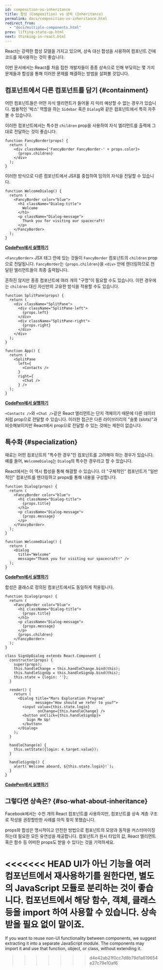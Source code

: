 ```yaml
---
id: composition-vs-inheritance
title: 합성 (Composition) vs 상속 (Inheritance)
permalink: docs/composition-vs-inheritance.html
redirect_from:
  - "docs/multiple-components.html"
prev: lifting-state-up.html
next: thinking-in-react.html
---
```


React는 강력한 합성 모델을 가지고 있으며, 상속 대신 합성을 사용하여 컴포넌트 간에 코드를 재사용하는 것이 좋습니다.

이번 문서에서는 React를 처음 접한 개발자들이 종종 상속으로 인해 부딪히는 몇 가지 문제들과 합성을 통해 이러한 문제를 해결하는 방법을 살펴볼 것입니다.

## 컴포넌트에서 다른 컴포넌트를 담기 {#containment}

어떤 컴포넌트들은 어떤 자식 엘리먼트가 들어올 지 미리 예상할 수 없는 경우가 있습니다. 범용적인 '박스' 역할을 하는 `Sidebar` 혹은 `Dialog`와 같은 컴포넌트에서 특히 자주 볼 수 있습니다.

이러한 컴포넌트에서는 특수한 `children` prop을 사용하여 자식 엘리먼트를 출력에 그대로 전달하는 것이 좋습니다.

```js{4}
function FancyBorder(props) {
  return (
    <div className={'FancyBorder FancyBorder-' + props.color}>
      {props.children}
    </div>
  );
}
```

이러한 방식으로 다른 컴포넌트에서 JSX를 중첩하여 임의의 자식을 전달할 수 있습니다.

```js{4-9}
function WelcomeDialog() {
  return (
    <FancyBorder color="blue">
      <h1 className="Dialog-title">
        Welcome
      </h1>
      <p className="Dialog-message">
        Thank you for visiting our spacecraft!
      </p>
    </FancyBorder>
  );
}
```

**[CodePen에서 실행하기](https://codepen.io/gaearon/pen/ozqNOV?editors=0010)**

`<FancyBorder>` JSX 태그 안에 있는 것들이 `FancyBorder` 컴포넌트의 `children` prop으로 전달됩니다. `FancyBorder`는 `{props.children}`을 `<div>` 안에 렌더링하므로 전달된 엘리먼트들이 최종 출력됩니다.

흔하진 않지만 종종 컴포넌트에 여러 개의 "구멍"이 필요할 수도 있습니다. 이런 경우에는 `children` 대신 자신만의 고유한 방식을 적용할 수도 있습니다.

```js{5,8,18,21}
function SplitPane(props) {
  return (
    <div className="SplitPane">
      <div className="SplitPane-left">
        {props.left}
      </div>
      <div className="SplitPane-right">
        {props.right}
      </div>
    </div>
  );
}

function App() {
  return (
    <SplitPane
      left={
        <Contacts />
      }
      right={
        <Chat />
      } />
  );
}
```

[**CodePen에서 실행하기**](https://codepen.io/gaearon/pen/gwZOJp?editors=0010)

`<Contacts />`와 `<Chat />`같은 React 엘리먼트는 단지 객체이기 때문에 다른 데이터처럼 prop으로 전달할 수 있습니다. 이러한 접근은 다른 라이브러리의 "슬롯 (slots)"과 비슷해보이지만 React에서 prop으로 전달할 수 있는 것에는 제한이 없습니다.

## 특수화 {#specialization}

때로는 어떤 컴포넌트의 "특수한 경우"인 컴포넌트를 고려해야 하는 경우가 있습니다. 예를 들어, `WelcomeDialog`는 `Dialog`의 특수한 경우라고 할 수 있습니다.

React에서는 이 역시 합성을 통해 해결할 수 있습니다. 더 "구체적인" 컴포넌트가 "일반적인" 컴포넌트를 렌더링하고 props를 통해 내용을 구성합니다.

```js{5,8,16-18}
function Dialog(props) {
  return (
    <FancyBorder color="blue">
      <h1 className="Dialog-title">
        {props.title}
      </h1>
      <p className="Dialog-message">
        {props.message}
      </p>
    </FancyBorder>
  );
}

function WelcomeDialog() {
  return (
    <Dialog
      title="Welcome"
      message="Thank you for visiting our spacecraft!" />
  );
}
```

[**CodePen에서 실행하기**](https://codepen.io/gaearon/pen/kkEaOZ?editors=0010)

합성은 클래스로 정의된 컴포넌트에서도 동일하게 적용됩니다.

```js{10,27-31}
function Dialog(props) {
  return (
    <FancyBorder color="blue">
      <h1 className="Dialog-title">
        {props.title}
      </h1>
      <p className="Dialog-message">
        {props.message}
      </p>
      {props.children}
    </FancyBorder>
  );
}

class SignUpDialog extends React.Component {
  constructor(props) {
    super(props);
    this.handleChange = this.handleChange.bind(this);
    this.handleSignUp = this.handleSignUp.bind(this);
    this.state = {login: ''};
  }

  render() {
    return (
      <Dialog title="Mars Exploration Program"
              message="How should we refer to you?">
        <input value={this.state.login}
               onChange={this.handleChange} />
        <button onClick={this.handleSignUp}>
          Sign Me Up!
        </button>
      </Dialog>
    );
  }

  handleChange(e) {
    this.setState({login: e.target.value});
  }

  handleSignUp() {
    alert(`Welcome aboard, ${this.state.login}!`);
  }
}
```

[**CodePen에서 실행하기**](https://codepen.io/gaearon/pen/gwZbYa?editors=0010)

## 그렇다면 상속은? {#so-what-about-inheritance}

Facebook에서는 수천 개의 React 컴포넌트를 사용하지만, 컴포넌트를 상속 계층 구조로 작성을 권장할만한 사례를 아직 찾지 못했습니다.

props와 합성은 명시적이고 안전한 방법으로 컴포넌트의 모양과 동작을 커스터마이징하는데 필요한 모든 유연성을 제공합니다. 컴포넌트가 원시 타입의 값, React 엘리먼트 혹은 함수 등 어떠한 props도 받을 수 있다는 것을 기억하세요.

<<<<<<< HEAD
UI가 아닌 기능을 여러 컴포넌트에서 재사용하기를 원한다면, 별도의 JavaScript 모듈로 분리하는 것이 좋습니다. 컴포넌트에서 해당 함수, 객체, 클래스 등을 import 하여 사용할 수 있습니다. 상속받을 필요 없이 말이죠.
=======
If you want to reuse non-UI functionality between components, we suggest extracting it into a separate JavaScript module. The components may import it and use that function, object, or class, without extending it.
>>>>>>> d4e42ab21f0cc7d8b79d1a619654e27c79e10af6

